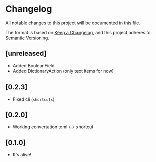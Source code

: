 # Changelog

All notable changes to this project will be documented in this file.

The format is based on [Keep a Changelog](https://keepachangelog.com/en/1.0.0/),
and this project adheres to [Semantic Versioning](https://semver.org/spec/v2.0.0.html).

## [unreleased]

- Added BooleanField
- Added DictionaryAction (only text items for now)

## [0.2.3]

- Fixed cli (`shortcuts`)

## [0.2.0]

- Working convertation toml <-> shortcut

## [0.1.0]

- It's alive!
